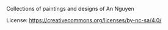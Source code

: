 Collections of paintings and designs of An Nguyen

License:
https://creativecommons.org/licenses/by-nc-sa/4.0/
